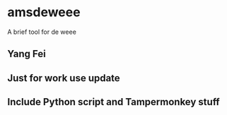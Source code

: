 # amsdeweee
A brief tool for de weee
## Yang Fei
## Just for work use update

## Include Python script and Tampermonkey stuff

